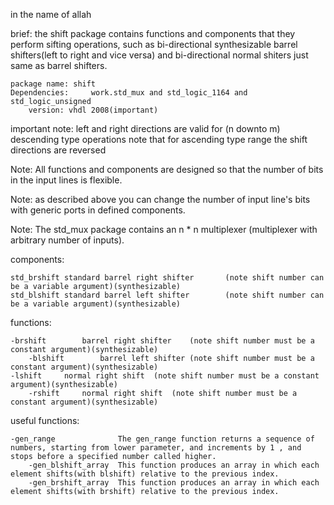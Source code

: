 in the name of allah

brief: the shift package contains functions and components that they perform sifting operations, such as bi-directional synthesizable  barrel shifters(left to right and vice versa) and bi-directional normal shiters just same as barrel shifters.
    
    package name: shift
   	Dependencies:     work.std_mux and std_logic_1164 and std_logic_unsigned 
		version: vhdl 2008(important)
	
important note: left and right directions are valid for (n downto m) descending type operations note that for ascending type range the shift directions are reversed
		
Note: All functions and components are designed so that the number of bits in the input lines is flexible.

Note: as described above you can change the number of input line's bits with generic ports in defined components. 
		
Note: The std_mux package contains an n * n multiplexer (multiplexer with arbitrary number of inputs).

components:	

    std_brshift	standard barrel right shifter		(note shift number can be a variable argument)(synthesizable)
    std_blshift	standard barrel left shifter		(note shift number can be a variable argument)(synthesizable)
		 
functions:

    -brshift		barrel right shifter	(note shift number must be a constant argument)(synthesizable)
		-blshift		barrel left shifter	(note shift number must be a constant argument)(synthesizable)
   	-lshift		normal right shift	(note shift number must be a constant argument)(synthesizable)
		-rshift		normal right shift	(note shift number must be a constant argument)(synthesizable)
 

useful functions:				

    -gen_range				The gen_range function returns a sequence of numbers, starting from lower parameter, and increments by 1 , and stops before a specified number called higher.			
 		-gen_blshift_array	This function produces an array in which each element shifts(with blshift) relative to the previous index.	
		-gen_brshift_array	This function produces an array in which each element shifts(with brshift) relative to the previous index.	
